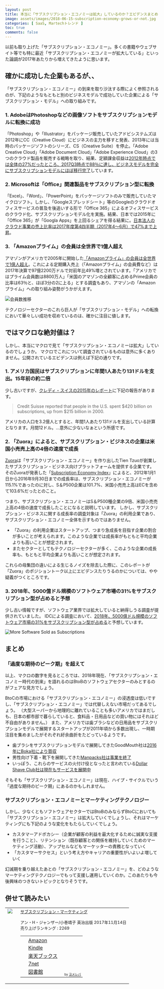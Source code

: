 ```yaml
---
layout: post
title: 本当に「サブスクリプション・エコノミーは拡大」しているのか？エビデンスまとめ
image: assets/images/2018-06-15-subscription-economy-grows-or-not.jpg
categories: [ SaaS, Martechトレンド ]
toc: true
comments: false
---
```

以前も取り上げた「サブスクリプション・エコノミー」。多くの書籍やウェブサイト等でも特に最近「サブスクリプション・エコノミーが拡大している」といった論調が2017年あたりから増えてきたように思います。

## 確かに成功した企業もあるが、、

「サブスクリプション・エコノミー」の到来を取り沙汰する際によく参照されるのが、下記のようなもともと別のビジネスモデルで成功していた企業による「サブスクリプション・モデル」への取り組みです。

### 1. AdobeはPhotoshopなどの画像ソフトをサブスクリプションモデルに転換に成功

「Photoshop」や「Illustrator」をパッケージ販売していたアドビシステムズは2012年にCC（Creative Cloud）にビジネスの主力を移すと発表、2013年には当時のパッケージソフトのシリーズ、CS（Creative Suite）を停止。「Adobe Creative Cloud」「Adobe Document Cloud」「Adobe Experience Cloud」の3つのクラウド製品を販売する戦略を取り、結果、定額課金収益は[2012年時点では全体の27%だったところ、2017Q3時点で88％に達し、ビジネスモデルを完全にサブスクリプションモデルにほぼ移行完了](https://markezine.jp/article/detail/27909)しています。

### 2. Microsoftは「Office」関連製品をサブスクリプション型に転換

「Excel」、「Word」、「PowerPoint」をパッケージソフトのみで販売していたマイクロソフト。しかし、「Googleスプレッドシート」等のGoogleのクラウドオフィスサービスの普及を後追いする形で「Office 365」によるオフィスサービスのクラウド化、サブスクリプションモデル化を実施。結果、日本では2015年に「Office 365」が「Googla Apps」を上回るシェアを得る結果に。[日本法人のクラウド事業の売上比率は2017年度第4四半期（2017年4～6月）で47%まで上昇](http://www.itmedia.co.jp/enterprise/articles/1708/07/news054.html)。

### 3. 「Amazonプライム」の会員は全世界で1億人超え

アマゾンがアメリカで2005年に開始した[「Amazonプライム」の会員は全世界で1億人超え](https://jp.techcrunch.com/2018/04/19/2018-04-18-amazon-passes-100-million-paid-prime-members/)。これによる定期購入売上（「Amazonプライム」の会員費など）は2017年決算で97億2200万ドルで対前年比49%増とされています。「アメリカではプライム会員数は8800万人」「米国のアマゾンの全顧客に占めるPrime会員の比率は63％と、ほぼ3分の2に上る」とする調査もあり、アマゾンの「Amazonプライム」への取り組み姿勢がうかがえます。

![会員数推移](https://netshop-cdn.impress.co.jp/sites/default/files/images/article/2018/internetretailer/internetretailer5118-3-1.png)

テクノロジーセクターのこれら巨人が「サブスクリプション・モデル」への転換において華々しい成功を収めているのは、確かに注目に値します。

## ではマクロな絶対値は？

しかし、本当にマクロで見て「サブスクリプション・エコノミーは拡大」しているのでしょうか。
マクロでこれについて調査されているものは意外に多くありません。公開されているエビデンスは例えば下記の通りです。

### 1. アメリカ国民はサブスクリプションに年間1人あたり131ドルを支出。15年前の約二倍

少し古いですが、[クレディ・スイスの2015年のレポート](https://finance.yahoo.com/news/subscription-economy-growing-nine-times-080000705.html)に下記の報告があります。

> Credit Suisse reported that people in the U.S. spent $420 billion on subscriptions, up from $215 billion in 2000.

アメリカの人口を3.2億人とすると、年間1人あたり131ドルを支出している計算となります。月間12ドル。…意外に少ないなぁという所感です。

### 2. 「Zuora」によると、サブスクリプション・ビジネスの企業は米国小売売上高の4倍の速度で成長

[Zuora](https://www.zuora.com/)は「サブスクリプション・エコノミー」を作り出したTien Tzuoが創業したサブスクリプション・ビジネス向けプラットフォームを提供する企業です。
そのZuoraが発表した「[Subscription Economy Index](https://www.zuora.com/resource/subscription-economy-index/)」によると、2012年1月1日から2016年9月30日までの成長率は、サブスクリプション・エコノミーが115.1%であったのに対し、S＆P500企業は101.7%、米国小売売上高はECを含めて103.6%だったとのこと。

つまり、サブスクリプション・エコノミーはS＆P500種企業の9倍、米国小売売上高の4倍の速度で成長したことになると説明しています。
しかし、サブスクリプション・ビジネスに関する成長率の調査対象は「Zuora」の利用企業であり、サブスクリプション・エコノミー全体を示すものではありません。

- 「Zuora」の利用企業はスタートアップ、つまり急成長を目指す企業の割合が多いことが考えられます。このような企業では成長率がもともと平均企業よりも高いことが想定されます。
- またセクターとしてもテクノロジーセクターが多く、このような企業の成長率も、もともと平均企業よりも高いことが想定されます。

これらの母集団の違いによる生じるノイズを除去した際に、このレポートが「Zuora」のポジショントーク以上にエビデンスたりうるのかについては、やや疑義がつくところです。

### 3. 2018年、5000億ドル規模のソフトウェア市場の31%をサブスクリプション型が占めると予想

少し古い情報ですが、ソフトウェア業界では拡大していると納得しうる調査が提供されていました。
IDCによる調査において、[2018年、5000億ドル規模のソフトウェア市場の31%をサブスクリプション型が占める](https://www.bloomberg.com/professional/software-moves-toward-subscription-model/)と予想しています。

![More Software Sold as Subscriptions](https://data.bloomberglp.com/professional/sites/10/imported/professional/sites/4/2014/11/Software-Sold.jpg)

## まとめ

### 「過度な期待のピーク期」を超えて

以上、マクロの数字を見るところでは、2018年現在、「サブスクリプション・エコノミー時代の到来」を語れるのはBtoBのソフトウェアセクターのみとするのがフェアな見方でしょう。

BtoCの市場における「サブスクリプション・エコノミー」の浸透度は低いですし、「サブスクリプション・エコノミー」では代替しえない市場だってあるでしょう。
（大型スーパーから地理的に離れていることも多いアメリカではまだしも、日本の都市部で暮らしていると、食料品・日用品などの買い物にはそれほど不自由がありません。）
また、アメリカでは歯ブラシなどの日用品をサブスクリプションモデルで展開するスタートアップが2011年頃から多数出現し、一時期注目を集めましたがそれぞれ紆余曲折をたどっているようです。

- 歯ブラシをサブスクリプションモデルで展開してきたGoodMouth社は[2016年にBoka社により買収](https://www.crunchbase.com/organization/goodmouth#section-overview)
- 男性向け下着・靴下を展開してきた[Manpacks社は事業を終了](https://manpacks4.wixsite.com/manpacks)
- いっぽう、これらのサービスの火付け役となったと言われている[Dollar Shave Club社は現在もサービスを展開中](https://www.dollarshaveclub.com/)

そもそも「サブスクリプション・エコノミー」は現在、ハイプ・サイクルでいう「過度な期待のピーク期」にあるのかもしれません。

### サブスクリプション・エコノミーとマーケティングテクノロジー

しかし、少なくともソフトウェアセクターではBtoBのみならずBtoCにおいても「サブスクリプション・エコノミー」は拡大していくでしょうし、それはマーケティングにも下記のような変化をもたらしていくでしょう。

- カスタマーアドボカシー（企業が顧客の利益を最大化するために誠実な支援を行うこと）、リテンション（既存顧客との関係を維持していくためのマーケティング活動）、アップセルなどもマーケッターの責務となっていく
- 「カスタマーサクセス」という考え方やキャリアの重要性がいよいよ増していく

幻滅期を乗り越えたあとの「サブスクリプション・エコノミー」を、どのようなマーケティングテクノロジーでもって支援し運用していくのか。このあたりも今後興味のつきないトピックとなりそうです。

## 併せて読みたい

<table  border="0" cellpadding="5"><tr><td valign="top" style="border:none;"><a href="http://www.amazon.co.jp/exec/obidos/asin/4862762557/nextdesign03-22/" target="_blank" ><img src="https://thumbnail.image.rakuten.co.jp/@0_mall/book/cabinet/2559/9784862762559.jpg?_ex=200x200" border="0" style="margin-right:10px" /></a></td><td valign="top" style="border:none;text-align:left"><font size="-1"><a href="http://www.amazon.co.jp/exec/obidos/asin/4862762557/nextdesign03-22/" target="_blank" >サブスクリプション・マーケティング</a><br /><br />        アン・H・ジャンザー/小巻靖子 英治出版 2017年11月14日<br />        売り上げランキング : 2269<br /><table style="border:none"><tr><td style="border:none;text-align:left;"><div class="shoplinkamazon" style="margin-right:5px;background: url('//img.yomereba.com/tam_y.gif') 0 0 no-repeat;padding: 2px 0 2px 18px;white-space: nowrap;"><a href="http://www.amazon.co.jp/exec/obidos/asin/4862762557/nextdesign03-22/" target="_blank" >Amazon</a></div><div class="shoplinkkindle" style="margin-right:5px;background: url('//img.yomereba.com/tam_y.gif') 0 0 no-repeat;padding: 2px 0 2px 18px;white-space: nowrap;"><a href="http://www.amazon.co.jp/exec/obidos/ASIN/B07712VR4C/nextdesign03-22/" target="_blank" >Kindle</a></div><div class="shoplinkrakuten" style="margin-right:5px;background: url('//img.yomereba.com/tam_y.gif') 0 -50px no-repeat;padding: 2px 0 2px 18px;white-space: nowrap;"><a href="//af.moshimo.com/af/c/click?a_id=1013078&p_id=56&pc_id=56&pl_id=637&s_v=b5Rz2P0601xu&url=http%3A%2F%2Fbooks.rakuten.co.jp%2Frb%2F15221820%2F" target="_blank" >楽天ブックス</a></div>            			<div class="shoplinkseven" style="margin-right:5px;background: url('//img.yomereba.com/tam_y.gif') 0 -100px no-repeat;padding: 2px 0 2px 18px;white-space: nowrap;"><a href="//af.moshimo.com/af/c/click?a_id=1013088&p_id=932&pc_id=1188&pl_id=12456&s_v=b5Rz2P0601xu&url=http%3A%2F%2F7net.omni7.jp%2Fsearch%2F%3FsearchKeywordFlg%3D1%26keyword%3D4-86-276255-9%2520%257C%25204-862-76255-9%2520%257C%25204-8627-6255-9%2520%257C%25204-86276-255-9%2520%257C%25204-862762-55-9%2520%257C%25204-8627625-5-9" target="_blank" >7net<img src="//i.moshimo.com/af/i/impression?a_id=1013088&p_id=932&pc_id=1188&pl_id=12456" width="1" height="1" style="border:none;"></a></div>                        			            			<div class="shoplinktoshokan" style="margin-right:5px;background: url('//img.yomereba.com/tam_y.gif') 0 -300px no-repeat;padding: 2px 0 2px 18px;white-space: nowrap;"><a href="http://calil.jp/book/4862762557" target="_blank" >図書館</a></div>		  </td><td style="vertical-align:bottom;padding-left:10px;font-size:x-small;border:none">by <a href="https://yomereba.com" rel="nofollow" target="_blank">ヨメレバ</a></td></tr></table></font></td></tr></table>
